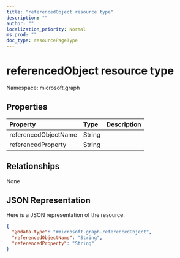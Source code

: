 ```yaml
---
title: "referencedObject resource type"
description: ""
author: ""
localization_priority: Normal
ms.prod: ""
doc_type: resourcePageType
---
```


# referencedObject resource type


Namespace: microsoft.graph



## Properties
|Property|Type|Description|
|:---|:---|:---|
|referencedObjectName|String||
|referencedProperty|String||

## Relationships
None

## JSON Representation
Here is a JSON representation of the resource.
<!-- {
  "blockType": "resource",
  "@odata.type": "microsoft.graph.referencedObject"
}
-->
``` json
{
  "@odata.type": "#microsoft.graph.referencedObject",
  "referencedObjectName": "String",
  "referencedProperty": "String"
}
```

